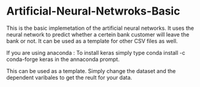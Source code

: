 # Artificial-Neural-Netwroks-Basic
This is the basic implemetation of the artificial neural networks. It uses the neural network to predict whether a certein bank customer will leave the bank or not. It can be used as a template for other CSV files as well.


If you are using anaconda : To install keras simply type
conda install -c conda-forge keras
in the annaconda prompt.

This can be used as a template. Simply change the dataset and the dependent varibales to get the reult for your data.
